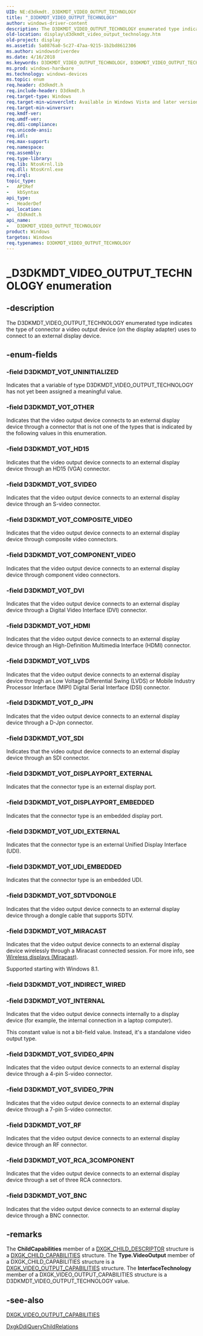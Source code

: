 ```yaml
---
UID: NE:d3dkmdt._D3DKMDT_VIDEO_OUTPUT_TECHNOLOGY
title: "_D3DKMDT_VIDEO_OUTPUT_TECHNOLOGY"
author: windows-driver-content
description: The D3DKMDT_VIDEO_OUTPUT_TECHNOLOGY enumerated type indicates the type of connector a video output device (on the display adapter) uses to connect to an external display device.
old-location: display\d3dkmdt_video_output_technology.htm
old-project: display
ms.assetid: 5a0876a0-5c27-47aa-9215-1b2bd8612306
ms.author: windowsdriverdev
ms.date: 4/16/2018
ms.keywords: D3DKMDT_VIDEO_OUTPUT_TECHNOLOGY, D3DKMDT_VIDEO_OUTPUT_TECHNOLOGY enumeration [Display Devices], D3DKMDT_VOT_BNC, D3DKMDT_VOT_COMPONENT_VIDEO, D3DKMDT_VOT_COMPOSITE_VIDEO, D3DKMDT_VOT_DISPLAYPORT_EMBEDDED, D3DKMDT_VOT_DISPLAYPORT_EXTERNAL, D3DKMDT_VOT_DVI, D3DKMDT_VOT_D_JPN, D3DKMDT_VOT_HD15, D3DKMDT_VOT_HDMI, D3DKMDT_VOT_INTERNAL, D3DKMDT_VOT_LVDS, D3DKMDT_VOT_MIRACAST, D3DKMDT_VOT_OTHER, D3DKMDT_VOT_RCA_3COMPONENT, D3DKMDT_VOT_RF, D3DKMDT_VOT_SDI, D3DKMDT_VOT_SDTVDONGLE, D3DKMDT_VOT_SVIDEO, D3DKMDT_VOT_SVIDEO_4PIN, D3DKMDT_VOT_SVIDEO_7PIN, D3DKMDT_VOT_UDI_EMBEDDED, D3DKMDT_VOT_UDI_EXTERNAL, D3DKMDT_VOT_UNINITIALIZED, DmEnums_c4d89369-4b10-4033-9bb6-218904fc5c5a.xml, _D3DKMDT_VIDEO_OUTPUT_TECHNOLOGY, d3dkmdt/D3DKMDT_VIDEO_OUTPUT_TECHNOLOGY, d3dkmdt/D3DKMDT_VOT_BNC, d3dkmdt/D3DKMDT_VOT_COMPONENT_VIDEO, d3dkmdt/D3DKMDT_VOT_COMPOSITE_VIDEO, d3dkmdt/D3DKMDT_VOT_DISPLAYPORT_EMBEDDED, d3dkmdt/D3DKMDT_VOT_DISPLAYPORT_EXTERNAL, d3dkmdt/D3DKMDT_VOT_DVI, d3dkmdt/D3DKMDT_VOT_D_JPN, d3dkmdt/D3DKMDT_VOT_HD15, d3dkmdt/D3DKMDT_VOT_HDMI, d3dkmdt/D3DKMDT_VOT_INTERNAL, d3dkmdt/D3DKMDT_VOT_LVDS, d3dkmdt/D3DKMDT_VOT_MIRACAST, d3dkmdt/D3DKMDT_VOT_OTHER, d3dkmdt/D3DKMDT_VOT_RCA_3COMPONENT, d3dkmdt/D3DKMDT_VOT_RF, d3dkmdt/D3DKMDT_VOT_SDI, d3dkmdt/D3DKMDT_VOT_SDTVDONGLE, d3dkmdt/D3DKMDT_VOT_SVIDEO, d3dkmdt/D3DKMDT_VOT_SVIDEO_4PIN, d3dkmdt/D3DKMDT_VOT_SVIDEO_7PIN, d3dkmdt/D3DKMDT_VOT_UDI_EMBEDDED, d3dkmdt/D3DKMDT_VOT_UDI_EXTERNAL, d3dkmdt/D3DKMDT_VOT_UNINITIALIZED, display.d3dkmdt_video_output_technology
ms.prod: windows-hardware
ms.technology: windows-devices
ms.topic: enum
req.header: d3dkmdt.h
req.include-header: D3dkmdt.h
req.target-type: Windows
req.target-min-winverclnt: Available in Windows Vista and later versions of the Windows operating systems.
req.target-min-winversvr: 
req.kmdf-ver: 
req.umdf-ver: 
req.ddi-compliance: 
req.unicode-ansi: 
req.idl: 
req.max-support: 
req.namespace: 
req.assembly: 
req.type-library: 
req.lib: NtosKrnl.lib
req.dll: NtosKrnl.exe
req.irql: 
topic_type:
-	APIRef
-	kbSyntax
api_type:
-	HeaderDef
api_location:
-	d3dkmdt.h
api_name:
-	D3DKMDT_VIDEO_OUTPUT_TECHNOLOGY
product: Windows
targetos: Windows
req.typenames: D3DKMDT_VIDEO_OUTPUT_TECHNOLOGY
---
```


# _D3DKMDT_VIDEO_OUTPUT_TECHNOLOGY enumeration


## -description


The D3DKMDT_VIDEO_OUTPUT_TECHNOLOGY enumerated type indicates the type of connector a video output device (on the display adapter) uses to connect to an external display device.


## -enum-fields




### -field D3DKMDT_VOT_UNINITIALIZED

Indicates that a variable of type D3DKMDT_VIDEO_OUTPUT_TECHNOLOGY has not yet been assigned a meaningful value.


### -field D3DKMDT_VOT_OTHER

Indicates that the video output device connects to an external display device through a connector that is not one of the types that is indicated by the following values in this enumeration.


### -field D3DKMDT_VOT_HD15

Indicates that the video output device connects to an external display device through an HD15 (VGA) connector.


### -field D3DKMDT_VOT_SVIDEO

Indicates that the video output device connects to an external display device through an S-video connector.


### -field D3DKMDT_VOT_COMPOSITE_VIDEO

Indicates that the video output device connects to an external display device through composite video connectors.


### -field D3DKMDT_VOT_COMPONENT_VIDEO

Indicates that the video output device connects to an external display device through component video connectors.


### -field D3DKMDT_VOT_DVI

Indicates that the video output device connects to an external display device through a Digital Video Interface (DVI) connector.


### -field D3DKMDT_VOT_HDMI

Indicates that the video output device connects to an external display device through an High-Definition Multimedia Interface (HDMI) connector.


### -field D3DKMDT_VOT_LVDS

Indicates that the video output device connects to an external display device through an Low Voltage Differential Swing (LVDS) or Mobile Industry Processor Interface (MIPI) Digital Serial Interface (DSI) connector.


### -field D3DKMDT_VOT_D_JPN

Indicates that the video output device connects to an external display device through a D-Jpn connector. 


### -field D3DKMDT_VOT_SDI

Indicates that the video output device connects to an external display device through an SDI connector. 


### -field D3DKMDT_VOT_DISPLAYPORT_EXTERNAL

Indicates that the connector type is an external display port. 


### -field D3DKMDT_VOT_DISPLAYPORT_EMBEDDED

Indicates that the connector type is an embedded display port. 


### -field D3DKMDT_VOT_UDI_EXTERNAL

Indicates that the connector type is an external Unified Display Interface (UDI). 


### -field D3DKMDT_VOT_UDI_EMBEDDED

Indicates that the connector type is an embedded UDI. 


### -field D3DKMDT_VOT_SDTVDONGLE

Indicates that the video output device connects to an external display device through a dongle cable that supports SDTV. 


### -field D3DKMDT_VOT_MIRACAST

Indicates that the video output device connects to an external display device wirelessly through a Miracast connected session. For more info, see <a href="https://msdn.microsoft.com/1645E14A-EC4A-4EB8-9AFA-6DF0466D2B1A">Wireless displays (Miracast)</a>.

Supported starting with Windows 8.1.


### -field D3DKMDT_VOT_INDIRECT_WIRED


### -field D3DKMDT_VOT_INTERNAL

Indicates that the video output device connects internally to a display device (for example, the internal connection in a laptop computer).

This constant value is not a bit-field value. Instead, it's a standalone video output type.


### -field D3DKMDT_VOT_SVIDEO_4PIN

Indicates that the video output device connects to an external display device through a 4-pin S-video connector.


### -field D3DKMDT_VOT_SVIDEO_7PIN

Indicates that the video output device connects to an external display device through a 7-pin S-video connector.


### -field D3DKMDT_VOT_RF

Indicates that the video output device connects to an external display device through an RF connector.


### -field D3DKMDT_VOT_RCA_3COMPONENT

Indicates that the video output device connects to an external display device through a set of three RCA connectors.


### -field D3DKMDT_VOT_BNC

Indicates that the video output device connects to an external display device through a BNC connector.


## -remarks



The <b>ChildCapabilities</b> member of a <a href="https://msdn.microsoft.com/library/windows/hardware/ff561001">DXGK_CHILD_DESCRIPTOR</a> structure is a <a href="https://msdn.microsoft.com/library/windows/hardware/ff560995">DXGK_CHILD_CAPABILITIES</a> structure. The <b>Type.VideoOutput</b> member of a DXGK_CHILD_CAPABILITIES structure is a <a href="https://msdn.microsoft.com/library/windows/hardware/ff562070">DXGK_VIDEO_OUTPUT_CAPABILITIES</a> structure. The <b>InterfaceTechnology</b> member of a DXGK_VIDEO_OUTPUT_CAPABILITIES structure is a D3DKMDT_VIDEO_OUTPUT_TECHNOLOGY value.




## -see-also




<a href="https://msdn.microsoft.com/library/windows/hardware/ff562070">DXGK_VIDEO_OUTPUT_CAPABILITIES</a>



<a href="https://msdn.microsoft.com/eb1a0df0-6239-4d82-8477-7dd015f80b6e">DxgkDdiQueryChildRelations</a>
 

 

